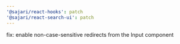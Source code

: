 ```yaml
---
'@sajari/react-hooks': patch
'@sajari/react-search-ui': patch
---
```


fix: enable non-case-sensitive redirects from the Input component
